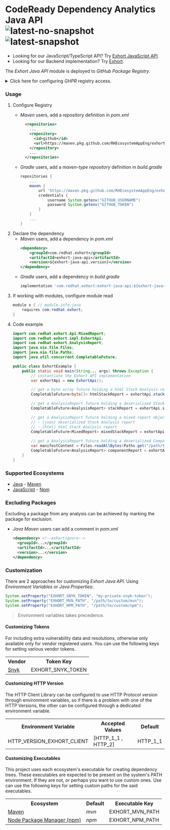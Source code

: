# CodeReady Dependency Analytics Java API<br/>![latest-no-snapshot][0] ![latest-snapshot][1]

* Looking for our JavaScript/TypeScript API? Try [Exhort JavaScript API](https://github.com/RHEcosystemAppEng/exhort-javascript-api).
* Looking for our Backend implementation? Try [Exhort](https://github.com/RHEcosystemAppEng/exhort).

The _Exhort Java API_ module is deployed to _GitHub Package Registry_.

<details>
<summary>Click here for configuring <em>GHPR</em> registry access.</summary>
<h3>Configure Registry Access</h3>
<p>
Create a
<a href="https://docs.github.com/en/packages/learn-github-packages/introduction-to-github-packages#authenticating-to-github-packages">token</a>
with the <strong>read:packages</strong> scope<br/>

> Based on
> <a href="https://docs.github.com/en/packages/working-with-a-github-packages-registry/working-with-the-apache-maven-registry">GitHub documentation</a>,
> In <em>Actions</em> you can use <em>GITHUB_TOKEN</em>
</p>

<ul>
<li>
<p><em>Maven</em> users</p>
<ol>
<li>Encrypt your token

```shell
$ mvn --encrypt-password your-ghp-token-goes-here

encrypted-token-will-appear-here
```
</li>
<li>Add a <em>server</em> definition in your <em>$HOME/.m2/settings.xml</em>

```xml
<servers>
    ...
    <server>
        <id>github</id>
        <username>github-userid-goes-here</username>
        <password>encrypted-token-goes-here-including-curly-brackets</password>
    </server>
    ...
</servers>
```
</li>
</ol>
</li>

<li>
<em>Gradle</em> users, save your token and username as environment variables
<ul>
<li><em>GITHUB_USERNAME</em></li>
<li><em>GITHUB_TOKEN</em></li>
</ul>
</li>
</ul>
</details>

<h3>Usage</h3>
<ol>
<li>Configure Registry</li>
<ul>
<li>
<em>Maven</em> users, add a <em>repository</em> definition in <em>pom.xml</em>

```xml
  <repositories>
    ...
    <repository>
      <id>github</id>
      <url>https://maven.pkg.github.com/RHEcosystemAppEng/exhort-java-api</url>
    </repository>
    ...
  </repositories>
```
</li>

<li>
<em>Gradle</em> users, add a <em>maven-type repository</em> definition in <em>build.gradle</em>

```groovy
repositories {
    ...
    maven {
        url 'https://maven.pkg.github.com/RHEcosystemAppEng/exhort-java-api'
        credentials {
            username System.getenv("GITHUB_USERNAME")
            password System.getenv("GITHUB_TOKEN")
        }
    }
    ...
}
```
</li>
</ul>

<li>Declare the dependency
<ul>
<li>
<em>Maven</em> users, add a dependency in <em>pom.xml</em>

```xml
<dependency>
    <groupId>com.redhat.exhort</groupId>
    <artifactId>exhort-java-api</artifactId>
    <version>${exhort-java-api.version}</version>
</dependency>
```
</li>

<li>
<em>Gradle</em> users, add a dependency in <em>build.gradle</em>

```groovy
implementation 'com.redhat.exhort:exhort-java-api:${exhort-java-api.version}'
```
</li>
</ul>
</li>

<li>
If working with modules, configure module read

```java
module x { // module-info.java
    requires com.redhat.exhort;
}
```
</li>

<li>
Code example

```java
import com.redhat.exhort.Api.MixedReport;
import com.redhat.exhort.impl.ExhortApi;
import com.redhat.exhort.AnalysisReport;
import java.nio.file.Files;
import java.nio.file.Paths;
import java.util.concurrent.CompletableFuture;

public class ExhortExample {
    public static void main(String... args) throws Exception {
        // instantiate the Exhort API implementation
        var exhortApi = new ExhortApi();

        // get a byte array future holding a html Stack Analysis report
        CompletableFuture<byte[]> htmlStackReport = exhortApi.stackAnalysisHtml("/path/to/pom.xml");

        // get a AnalysisReport future holding a deserialized Stack Analysis report
        CompletableFuture<AnalysisReport> stackReport = exhortApi.stackAnalysis("/path/to/pom.xml");

        // get a AnalysisReport future holding a mixed report object aggregating:
        // - (json) deserialized Stack Analysis report
        // - (html) html Stack Analysis report
        CompletableFuture<MixedReport> mixedStackReport = exhortApi.stackAnalysisMixed("/path/to/pom.xml");
        
        // get a AnalysisReport future holding a deserialized Component Analysis report
        var manifestContent = Files.readAllBytes(Paths.get("/path/to/pom.xml"));
        CompletableFuture<AnalysisReport> componentReport = exhortApi.componentAnalysis("pom.xml", manifestContent);
    }
}
```
</li>
</ol>

<h3>Supported Ecosystems</h3>
<ul>
<li><a href="https://www.java.com/">Java</a> - <a href="https://maven.apache.org/">Maven</a></li>
<li><a href="https://www.javascript.com//">JavaScript</a> - <a href="https://www.npmjs.com//">Npm</a></li>
</ul>

<h3>Excluding Packages</h3>
<p>
Excluding a package from any analysis can be achieved by marking the package for exclusion.
</p>

<ul>
<li>
<em>Java Maven</em> users can add a comment in <em>pom.xml</em>

```xml
<dependency> <!--exhortignore-->
  <groupId>...</groupId>
  <artifactId>...</artifactId>
  <version>...</version>
</dependency>
```
</li>

</ul>

<h3>Customization</h3>
<p>
There are 2 approaches for customizing <em>Exhort Java API</em>. Using <em>Environment Variables</em> or
<em>Java Properties</em>:

```java
System.setProperty("EXHORT_SNYK_TOKEN", "my-private-snyk-token");
System.setProperty("EXHORT_MVN_PATH", "/path/to/custom/mvn");
System.setProperty("EXHORT_NPM_PATH", "/path/to/custom/npm");
```

> Environment variables takes precedence.
</p>

<h4>Customizing Tokens</h4>
<p>
For including extra vulnerability data and resolutions, otherwise only available only for vendor registered users. You
can use the following keys for setting various vendor tokens.
</p>

<table>
<tr>
<th>Vendor</th>
<th>Token Key</th>
</tr>
<tr>
<td><a href="https://app.snyk.io/redhat/snyk-token">Snyk</a></td>
<td>EXHORT_SNYK_TOKEN</td>
</tr>

</table>
<h4>Customizing HTTP Version</h4>
<p>
The HTTP Client Library can be configured to use HTTP Protocol version through environment variables, so if there is a problem with one of the HTTP Versions, the other can be configured through a dedicated environment variable.  
</p>

<table>
<tr>
<th>Environment Variable</th>
<th>Accepted Values</th>
<th>Default</th>


</tr>
<tr>
<td>HTTP_VERSION_EXHORT_CLIENT</td>
<td>[HTTP_1_1 , HTTP_2]</td>
<td>HTTP_1_1</td>
</tr>
</table>

<h4>Customizing Executables</h4>
<p>
This project uses each ecosystem's executable for creating dependency trees. These executables are expected to be
present on the system's PATH environment. If they are not, or perhaps you want to use custom ones. Use can use the
following keys for setting custom paths for the said executables.
</p>

<table>
<tr>
<th>Ecosystem</th>
<th>Default</th>
<th>Executable Key</th>
</tr>
<tr>
<td><a href="https://maven.apache.org/">Maven</a></td>
<td><em>mvn</em></td>
<td>EXHORT_MVN_PATH</td>
</tr>
<tr>
<td><a href="https://www.npmjs.com/">Node Package Manager (npm)</a></td>
<td><em>npm</em></td>
<td>EXHORT_NPM_PATH</td>
</tr>
</table>

<!-- Badge links -->
[0]: https://img.shields.io/github/v/release/RHEcosystemAppEng/exhort-java-api?color=green&label=latest
[1]: https://img.shields.io/github/v/release/RHEcosystemAppEng/exhort-java-api?color=yellow&include_prereleases&label=snapshot
